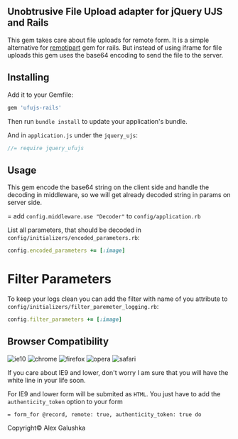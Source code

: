 Unobtrusive File Upload adapter for jQuery UJS and Rails
-

This gem takes care about file uploads for remote form.
It is a simple alternative for [remotipart](https://github.com/JangoSteve/remotipart) gem for rails.
But instead of using iframe for file uploads this gem uses the base64 encoding to send the file to the server.

Installing
-

Add it to your Gemfile:

```ruby
gem 'ufujs-rails'
```

Then run `bundle install` to update your application's bundle.

And in `application.js` under the `jquery_ujs`:

```javascript
//= require jquery_ufujs
```

Usage
-
This gem encode the base64 string on the client side and handle the decoding in middleware, so we will get already decoded string in params on server side.

=
add `config.middleware.use "Decoder"` to `config/application.rb`

List all parameters, that should be decoded in `config/initializers/encoded_parameters.rb`:

```ruby
config.encoded_parameters += [:image]
```

Filter Parameters
=
To keep your logs clean you can add the filter with name of you attribute to `config/initializers/filter_paremeter_logging.rb`:

```ruby
config.filter_parameters += [:image]
```

Browser Compatibility
-

![ie10](http://www.browserbadge.com/ie/10/75px)
![chrome](http://www.browserbadge.com/chrome/75px)
![firefox](http://www.browserbadge.com/firefox/75px)
![opera](http://www.browserbadge.com/opera/75px)
![safari](http://www.browserbadge.com/safari/5/75px)

If you care about IE9 and lower, don't worry I am sure that you will have the white line in your life soon.

For IE9 and lower form will be submited as `HTML`.
You just have to add the `authenticity_token` option to your form

```slim
= form_for @record, remote: true, authenticity_token: true do
```

Copyright© Alex Galushka
